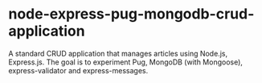 # node-express-pug-mongodb-crud-application
A standard CRUD application that manages articles using Node.js, Express.js.  The goal is to experiment Pug, MongoDB (with Mongoose), express-validator and express-messages.
